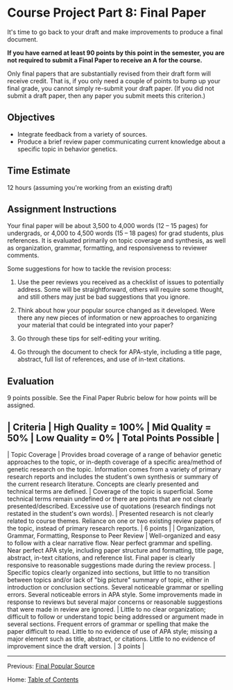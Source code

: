 # Course Project Part 8: Final Paper

It's time to go back to your draft and make improvements to produce a final document. 

**If you have earned at least 90 points by this point in the semester, you are not required to submit a Final Paper to receive an A for the course.**

Only final papers that are substantially revised from their draft form will receive credit. That is, if you only need a couple of points to bump up your final grade, you cannot simply re-submit your draft paper. (If you did not submit a draft paper, then any paper you submit meets this criterion.)

## Objectives

- Integrate feedback from a variety of sources.
- Produce a brief review paper communicating current knowledge about a specific topic in behavior genetics.

## Time Estimate

12 hours (assuming you're working from an existing draft)

## Assignment Instructions

Your final paper will be about 3,500 to 4,000 words (12 – 15 pages) for undergrads, or 4,000 to 4,500 words (15 – 18 pages) for grad students, plus references. It is evaluated primarily on topic coverage and synthesis, as well as organization, grammar, formatting, and responsiveness to reviewer comments.

Some suggestions for how to tackle the revision process:

1. Use the peer reviews you received as a checklist of issues to potentially address. Some will be straightforward, others will require some thought, and still others may just be bad suggestions that you ignore.

2. Think about how your popular source changed as it developed. Were there any new pieces of information or new approaches to organizing your material that could be integrated into your paper?

3. Go through these tips for self-editing your writing.

4. Go through the document to check for APA-style, including a title page, abstract, full list of references, and use of in-text citations.

## Evaluation

9 points possible. See the Final Paper Rubric below for how points will be assigned.

| Criteria | High Quality = 100% | Mid Quality = 50% | Low Quality = 0% | Total Points Possible |
-------------------
| Topic Coverage | Provides broad coverage of a range of behavior genetic approaches to the topic, or in-depth coverage of a specific area/method of genetic research on the topic. Information comes from a variety of primary research reports and includes the student's own synthesis or summary of the current research literature. Concepts are clearly presented and technical terms are defined. | Coverage of the topic is superficial. Some technical terms remain undefined or there are points that are not clearly presented/described. Excessive use of quotations (research findings not restated in the student's own words). | Presented research is not clearly related to course themes. Reliance on one or two existing review papers of the topic, instead of primary research reports. | 6 points |
| Organization, Grammar, Formatting, Response to Peer Review | Well-organized and easy to follow with a clear narrative flow. Near perfect grammar and spelling. Near perfect APA style, including paper structure and formatting, title page, abstract, in-text citations, and reference list. Final paper is clearly responsive to reasonable suggestions made during the review process. | Specific topics clearly organized into sections, but little to no transition between topics and/or lack of "big picture" summary of topic, either in introduction or conclusion sections. Several noticeable grammar or spelling errors. Several noticeable errors in APA style. Some improvements made in response to reviews but several major concerns or reasonable suggestions that were made in review are ignored. | Little to no clear organization; difficult to follow or understand topic being addressed or argument made in several sections. Frequent errors of grammar or spelling that make the paper difficult to read. Little to no evidence of use of APA style; missing a major element such as title, abstract, or citations. Little to no evidence of improvement since the draft version. | 3 points |

----------

Previous: [Final Popular Source](7_final_popular_source.md)

Home: [Table of Contents](../index.md)